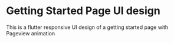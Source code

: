 # Getting Started Page UI design

This is a flutter responsive UI design of a getting started page with Pageview animation

